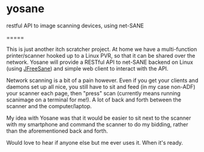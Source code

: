 yosane
======

restful API to image scanning devices, using net-SANE

=====

This is just another itch scratcher project. At home we have a multi-function
printer/scanner hooked up to a Linux PVR, so that it can be shared over the 
network. Yosane will provide a RESTful API to net-SANE backend on Linux (using
[JFreeSane](https://github.com/sjamesr/jfreesane)) and simple web client to 
interact with the API.

Network scanning is a bit of a pain however. Even if you get your clients and
daemons set up all nice, you still have to sit and feed (in my case non-ADF)
your scanner each page, then "press" scan (currently means running scanimage 
on a terminal for me!). A lot of back and forth between the scanner and the
computer/laptop. 

My idea with Yosane was that it would be easier to sit next to the scanner with my
smartphone and command the scanner to do my bidding, rather than the aforementioned 
back and forth.

Would love to hear if anyone else but me ever uses it. When it's ready.
